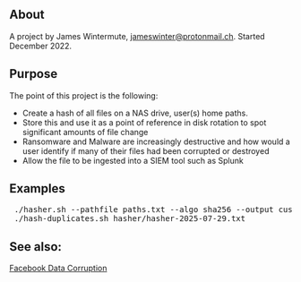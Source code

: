 
## About
A project by James Wintermute, jameswinter@protonmail.ch. Started December 2022. 

## Purpose
The point of this project is the following:

- Create a hash of all files on a NAS drive, user(s) home paths.
- Store this and use it as a point of reference in disk rotation to spot significant amounts of file change
- Ransomware and Malware are increasingly destructive and how would a user identify if many of their files had been corrupted or destroyed
- Allow the file to be ingested into a SIEM tool such as Splunk

## Examples

<pre>
 ./hasher.sh --pathfile paths.txt --algo sha256 --output custom_hashes.txt
 ./hash-duplicates.sh hasher/hasher-2025-07-29.txt
</pre>

## See also:
[Facebook Data Corruption](https://engineering.fb.com/2021/02/23/data-infrastructure/silent-data-corruption/)

